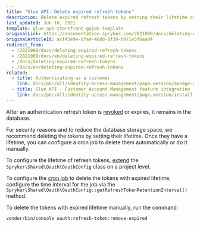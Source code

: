 ```yaml
---
title: "Glue API: Delete expired refresh tokens"
description: Delete expired refresh tokens by setting their lifetime or manually.
last_updated: Jun 16, 2021
template: glue-api-storefront-guide-template
originalLink: https://documentation.spryker.com/2021080/docs/deleting-expired-refresh-tokens
originalArticleId: acf43e94-6fa4-46dd-8f39-b971e5f6aa04
redirect_from:
  - /2021080/docs/deleting-expired-refresh-tokens
  - /2021080/docs/en/deleting-expired-refresh-tokens
  - /docs/deleting-expired-refresh-tokens
  - /docs/en/deleting-expired-refresh-tokens
related:
  - title: Authenticating as a customer
    link: docs/pbc/all/identity-access-management/page.version/manage-using-glue-api/glue-api-authenticate-as-a-customer.html
  - title: Glue API - Customer Account Management feature integration
    link: docs/pbc/all/identity-access-management/page.version/install-and-upgrade/install-the-customer-account-management-glue-api.html
---
```


After an authentication refresh token is [revoked](/docs/pbc/all/identity-access-management/{{page.version}}/glue-api-authentication-and-authorization.html) or expires, it remains in the database.

For security reasons and to reduce the database storage space, we recommend deleting the tokens by setting their lifetime. Once they have a lifetime, you can configure a cron job to delete them automatically or do it manually.

To configure the lifetime of refresh tokens, [extend](/docs/scos/dev/back-end-development/extend-spryker/spryker-os-module-customisation/extend-the-spryker-core-functionality.html) the `Spryker\Shared\Oauth\OauthConfig` class on a project level.

To configure the [cron job](/docs/scos/dev/sdk/cronjob-scheduling.html) to delete the tokens with expired lifetime, configure the time interval for the job via the `Spryker\Shared\Oauth\OauthConfig::getRefreshTokenRetentionInterval()` method.

To delete the tokens with expired lifetime manually, run the command:

```bash
vendor/bin/console oauth:refresh-token:remove-expired
```
